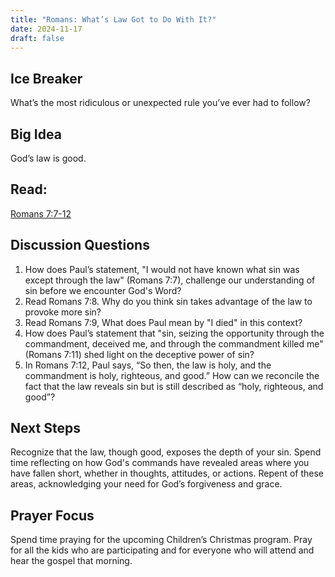 ```yaml
---
title: "Romans: What’s Law Got to Do With It?"
date: 2024-11-17
draft: false
---
```


## Ice Breaker
What’s the most ridiculous or unexpected rule you’ve ever had to follow?

## Big Idea
God’s law is good.

## Read: 
[Romans 7:7-12](https://www.bible.com/bible/59/ROM.7.ESV)

## Discussion Questions
1. How does Paul’s statement, "I would not have known what sin was except through the law"
(Romans 7:7), challenge our understanding of sin before we encounter God's Word?
2. Read Romans 7:8. Why do you think sin takes advantage of the law to provoke more sin?
3. Read Romans 7:9, What does Paul mean by "I died" in this context?
4. How does Paul’s statement that "sin, seizing the opportunity through the commandment,
deceived me, and through the commandment killed me" (Romans 7:11) shed light on the
deceptive power of sin?
5. In Romans 7:12, Paul says, “So then, the law is holy, and the commandment is holy, righteous,
and good.” How can we reconcile the fact that the law reveals sin but is still described as
“holy, righteous, and good”?

## Next Steps
Recognize that the law, though good, exposes the depth of your sin. Spend time reflecting on how
God's commands have revealed areas where you have fallen short, whether in thoughts,
attitudes, or actions. Repent of these areas, acknowledging your need for God’s forgiveness and
grace.

## Prayer Focus
Spend time praying for the upcoming Children’s Christmas program. Pray for all the kids who are
participating and for everyone who will attend and hear the gospel that morning.
